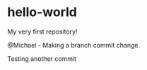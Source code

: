 # hello-world
My very first repository!

@Michael - Making a branch commit change.

Testing another commit